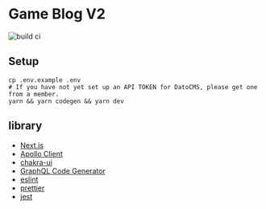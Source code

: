 # Game Blog V2
![build ci](https://github.com/kanade0404/game-blog-v2/actions/workflows/node.js.yml/badge.svg)

## Setup

```shell
cp .env.example .env
# If you have not yet set up an API TOKEN for DatoCMS, please get one from a member.
yarn && yarn codegen && yarn dev
```

## library

- [Next.js](https://nextjs.org/)
- [Apollo Client](https://www.apollographql.com/docs/react/)
- [chakra-ui](https://chakra-ui.com/)
- [GraphQL Code Generator](https://www.graphql-code-generator.com/)
- [eslint](https://eslint.org/)
- [prettier](https://prettier.io/)
- [jest](https://jestjs.io/)
